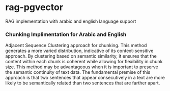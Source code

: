 # rag-pgvector
RAG implementation with arabic and english language support 

### Chunking Implimentation for Arabic and English
Adjacent Sequence Clustering approach for chunking.
This method generates a more varied distribution, indicative of its context-sensitive approach. By clustering based on semantic similarity, it ensures that the content within each chunk is coherent while allowing for flexibility in chunk size. This method may be advantageous when it is important to preserve the semantic continuity of text data.
The fundamental premise of this approach is that two sentences that appear consecutively in a text are more likely to be semantically related than two sentences that are farther apart.
